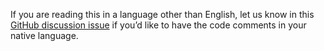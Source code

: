 If you are reading this in a language other than English, let us know in this [GitHub discussion issue](https://github.com/aspnet/AspNetCore.Docs/issues/16455) if you’d like to have the code comments in your native language.
